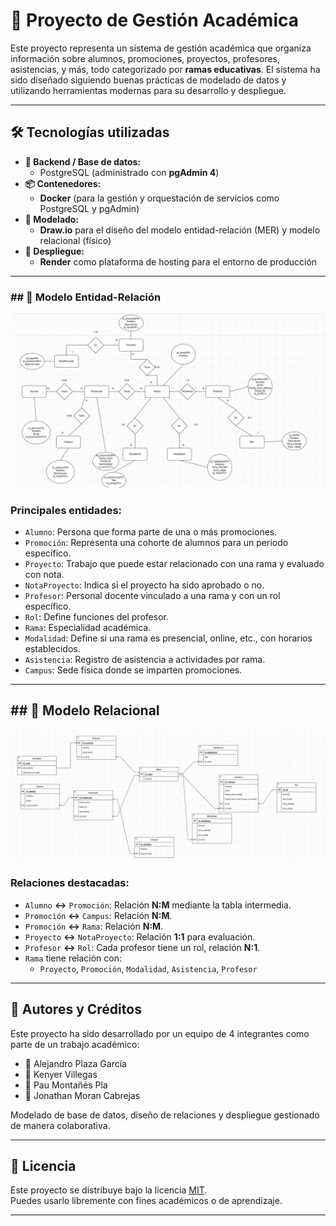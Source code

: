 # 📘 Proyecto de Gestión Académica

Este proyecto representa un sistema de gestión académica que organiza información sobre alumnos, promociones, proyectos, profesores, asistencias, y más, todo categorizado por **ramas educativas**. El sistema ha sido diseñado siguiendo buenas prácticas de modelado de datos y utilizando herramientas modernas para su desarrollo y despliegue.

---

## 🛠️ Tecnologías utilizadas

- **🔧 Backend / Base de datos:**
  - PostgreSQL (administrado con **pgAdmin 4**)
- **📦 Contenedores:**
  - **Docker** (para la gestión y orquestación de servicios como PostgreSQL y pgAdmin)
- **📐 Modelado:**
  - **Draw.io** para el diseño del modelo entidad-relación (MER) y modelo relacional (físico)
- **🚀 Despliegue:**
  - **Render** como plataforma de hosting para el entorno de producción

---

<h3>## 🧩 Modelo Entidad-Relación </h3>
<img src="./img/modeloER.png" alt="Modelo ER" width="800"/>

### Principales entidades:

- `Alumno`: Persona que forma parte de una o más promociones.
- `Promoción`: Representa una cohorte de alumnos para un periodo específico.
- `Proyecto`: Trabajo que puede estar relacionado con una rama y evaluado con nota.
- `NotaProyecto`: Indica si el proyecto ha sido aprobado o no.
- `Profesor`: Personal docente vinculado a una rama y con un rol específico.
- `Rol`: Define funciones del profesor.
- `Rama`: Especialidad académica.
- `Modalidad`: Define si una rama es presencial, online, etc., con horarios establecidos.
- `Asistencia`: Registro de asistencia a actividades por rama.
- `Campus`: Sede física donde se imparten promociones.

---

<h2>## 🧮 Modelo Relacional </h2>
<img src="./img/modeloRE.png" alt="Modelo Relacional" width="800"/>

### Relaciones destacadas:

- `Alumno` **↔** `Promoción`: Relación **N:M** mediante la tabla intermedia.
- `Promoción` **↔** `Campus`: Relación **N:M**.
- `Promoción` **↔** `Rama`: Relación **N:M**.
- `Proyecto` **↔** `NotaProyecto`: Relación **1:1** para evaluación.
- `Profesor` **↔** `Rol`: Cada profesor tiene un rol, relación **N:1**.
- `Rama` tiene relación con:
  - `Proyecto`, `Promoción`, `Modalidad`, `Asistencia`, `Profesor`

---

## 📝 Autores y Créditos

Este proyecto ha sido desarrollado por un equipo de 4 integrantes como parte de un trabajo académico:

- 👤 Alejandro Plaza García
- 👤 Kenyer Villegas
- 👤 Pau Montañés Pla
- 👤 Jonathan Moran Cabrejas

Modelado de base de datos, diseño de relaciones y despliegue gestionado de manera colaborativa.

---

## 📄 Licencia

Este proyecto se distribuye bajo la licencia [MIT](https://opensource.org/licenses/MIT).  
Puedes usarlo libremente con fines académicos o de aprendizaje.

---